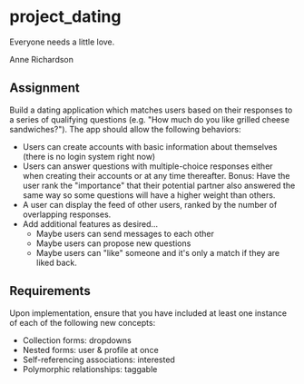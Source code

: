 # project_dating
Everyone needs a little love.

Anne Richardson

## Assignment

Build a dating application which matches users based on their responses to a series of qualifying questions (e.g. "How much do you like grilled cheese sandwiches?"). The app should allow the following behaviors:

* Users can create accounts with basic information about themselves (there is no login system right now)
* Users can answer questions with multiple-choice responses either when creating their accounts or at any time thereafter. Bonus: Have the user rank the "importance" that their potential partner also answered the same way so some questions will have a higher weight than others.
* A user can display the feed of other users, ranked by the number of overlapping responses.
* Add additional features as desired...
  - Maybe users can send messages to each other
  - Maybe users can propose new questions
  - Maybe users can "like" someone and it's only a match if they are liked back.



## Requirements
Upon implementation, ensure that you have included at least one instance of each of the following new concepts:

- Collection forms: dropdowns
- Nested forms: user & profile at once
- Self-referencing associations: interested
- Polymorphic relationships: taggable
